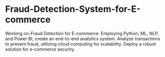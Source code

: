 # Fraud-Detection-System-for-E-commerce
Working on-Fraud Detection for E-commerce: Employing Python, ML, NLP, and Power BI, create an end-to-end analytics system. Analyze transactions to prevent fraud, utilizing cloud computing for scalability. Deploy a robust solution for e-commerce security.
